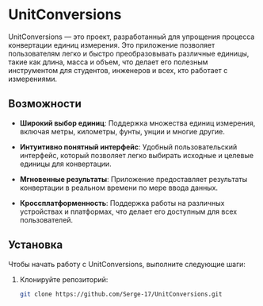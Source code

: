 # UnitConversions

UnitConversions — это проект, разработанный для упрощения процесса конвертации единиц измерения. Это приложение позволяет пользователям легко и быстро преобразовывать различные единицы, такие как длина, масса и объем, что делает его полезным инструментом для студентов, инженеров и всех, кто работает с измерениями.

## Возможности

- **Широкий выбор единиц**: Поддержка множества единиц измерения, включая метры, километры, фунты, унции и многие другие.

- **Интуитивно понятный интерфейс**: Удобный пользовательский интерфейс, который позволяет легко выбирать исходные и целевые единицы для конвертации.

- **Мгновенные результаты**: Приложение предоставляет результаты конвертации в реальном времени по мере ввода данных.

- **Кроссплатформенность**: Поддержка работы на различных устройствах и платформах, что делает его доступным для всех пользователей.

## Установка

Чтобы начать работу с UnitConversions, выполните следующие шаги:

1. Клонируйте репозиторий:
   ```bash
   git clone https://github.com/Serge-17/UnitConversions.git
